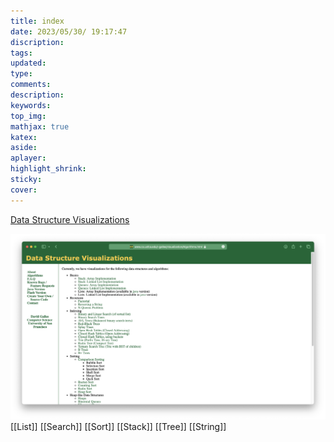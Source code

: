 ```yaml
---
title: index
date: 2023/05/30/ 19:17:47
discription:
tags:
updated:
type:
comments:
description:
keywords:
top_img:
mathjax: true
katex:
aside:
aplayer:
highlight_shrink:
sticky:
cover:
---
```


[Data Structure Visualizations](https://www.cs.usfca.edu/~galles/visualization/Algorithms.html)

![image-20230530191841151](./assets/image-20230530191841151.png)
[[List]]
[[Search]]
[[Sort]]
[[Stack]]
[[Tree]]
[[String]]